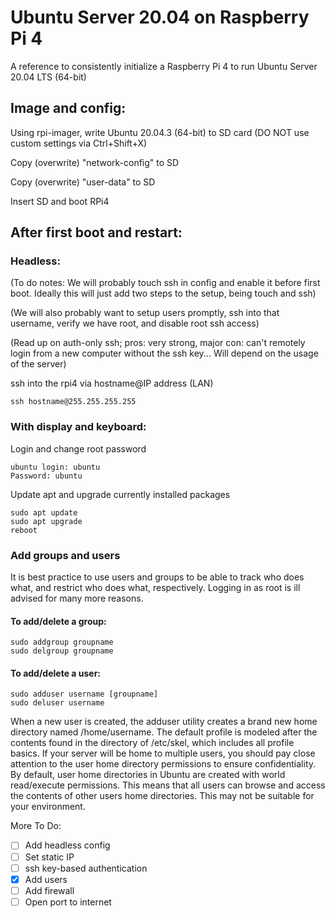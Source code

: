 # Ubuntu Server 20.04 on Raspberry Pi 4
A reference to consistently initialize a Raspberry Pi 4 to run Ubuntu Server 20.04 LTS (64-bit)

## Image and config:
Using rpi-imager, write Ubuntu 20.04.3 (64-bit) to SD card (DO NOT use custom settings via Ctrl+Shift+X)

Copy (overwrite) "network-config" to SD

Copy (overwrite) "user-data" to SD

Insert SD and boot RPi4

## After first boot and restart:

### Headless:
(To do notes: We will probably touch ssh in config and enable it before first boot. Ideally this will just add two steps to the setup, being touch and ssh)

(We will also probably want to setup users promptly, ssh into that username, verify we have root, and disable root ssh access)

(Read up on auth-only ssh; pros: very strong, major con: can't remotely login from a new computer without the ssh key... Will depend on the usage of the server)

ssh into the rpi4 via hostname@IP address (LAN)
  ```
  ssh hostname@255.255.255.255
  ```

### With display and keyboard:
Login and change root password
  ```
  ubuntu login: ubuntu
  Password: ubuntu
  ```
Update apt and upgrade currently installed packages
  ```  
  sudo apt update
  sudo apt upgrade
  reboot
  ```

### Add groups and users
It is best practice to use users and groups to be able to track who does what, and restrict who does what, respectively. 
Logging in as root is ill advised for many more reasons.

#### To add/delete a group:
```
sudo addgroup groupname
sudo delgroup groupname
```
  
#### To add/delete a user:
```
sudo adduser username [groupname]
sudo deluser username
```
  
When a new user is created, the adduser utility creates a brand new home directory named /home/username. The default profile is modeled after the contents found  in the directory of /etc/skel, which includes all profile basics.
If your server will be home to multiple users, you should pay close attention to the user home directory permissions to ensure confidentiality. By default, user home directories in Ubuntu are created with world read/execute permissions. This means that all users can browse and access the contents of other users home directories. This may not be suitable for your environment.    

More To Do:
- [ ] Add headless config
- [ ] Set static IP
- [ ] ssh key-based authentication
- [X] Add users
- [ ] Add firewall
- [ ] Open port to internet
